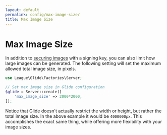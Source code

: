 ```yaml
---
layout: default
permalink: config/max-image-size/
title: Max Image Size
---
```


# Max Image Size

In addition to [securing images](/config/secure-images/) with a signing key, you can also limit how large images can be generated. The following setting will set the maximum allowed total image size, in pixels.

~~~ php
use League\Glide\Factories\Server;

// Set max image size in Glide configuration
$glide = Server::create([
    'max_image_size' => 2000*2000,
]);
~~~

Notice that Glide doesn't actually restrict the width or height, but rather the total image size. In the above example it would be `4000000px`. This accomplishes the exact same thing, while offering more flexibility with your image sizes.